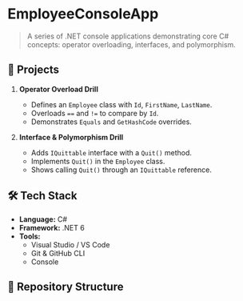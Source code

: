 # EmployeeConsoleApp

> A series of .NET console applications demonstrating core C# concepts: operator overloading, interfaces, and polymorphism.

## 🚀 Projects

1. **Operator Overload Drill**  
   - Defines an `Employee` class with `Id`, `FirstName`, `LastName`.  
   - Overloads `==` and `!=` to compare by `Id`.  
   - Demonstrates `Equals` and `GetHashCode` overrides.

2. **Interface & Polymorphism Drill**  
   - Adds `IQuittable` interface with a `Quit()` method.  
   - Implements `Quit()` in the `Employee` class.  
   - Shows calling `Quit()` through an `IQuittable` reference.

## 🛠️ Tech Stack

- **Language:** C#  
- **Framework:** .NET 6  
- **Tools:**  
  - Visual Studio / VS Code  
  - Git & GitHub CLI  
  - Console

## 📂 Repository Structure

